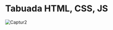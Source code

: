 # Tabuada HTML, CSS, JS
![Captur2](https://user-images.githubusercontent.com/95057970/187034476-287c5ee8-ce91-447f-b765-c0b97d225dcf.png)

